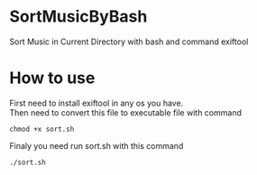 # SortMusicByBash
Sort Music in Current Directory with bash and command exiftool

# How to use
First need to install exiftool in any os you have.<br>
Then need to convert this file to executable file with command<br>
```
chmod +x sort.sh
```
Finaly you need run sort.sh with this command<br>
```
./sort.sh
```
